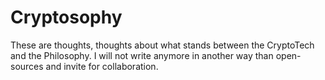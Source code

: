 # Cryptosophy
These are thoughts, thoughts about what stands between the CryptoTech and the Philosophy. 
I will not write anymore in another way than open-sources and invite for collaboration. 



